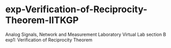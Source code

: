 # exp-Verification-of-Reciprocity-Theorem-IITKGP
Analog Signals, Network and Measurement Laboratory Virtual Lab section B exp1: Verification of Reciprocity Theorem
